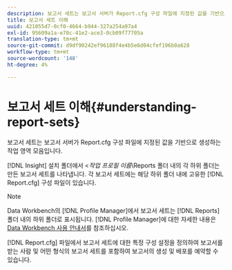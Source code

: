 ```yaml
---
description: 보고서 세트는 보고서 서버가 Report.cfg 구성 파일에 지정된 값을 기반으로 생성하는 작업 영역 모음입니다.
title: 보고서 세트 이해
uuid: 421055d7-0cf0-4664-b944-327a254a97a4
exl-id: 95609a1a-e70c-41e2-ace3-0cb09f77705a
translation-type: tm+mt
source-git-commit: d9df90242ef96188f4e4b5e6d04cfef196b0a628
workflow-type: tm+mt
source-wordcount: '148'
ht-degree: 4%

---
```


# 보고서 세트 이해{#understanding-report-sets}

보고서 세트는 보고서 서버가 Report.cfg 구성 파일에 지정된 값을 기반으로 생성하는 작업 영역 모음입니다.

[!DNL Insight] 설치 폴더에서 &lt;*작업 프로필 이름*\Reports 폴더 내의 각 하위 폴더는 만든 보고서 세트를 나타냅니다. 각 보고서 세트에는 해당 하위 폴더 내에 고유한 [!DNL Report.cfg] 구성 파일이 있습니다.

>[!NOTE]
>
>Data Workbench의 [!DNL Profile Manager]에서 보고서 세트는 [!DNL Reports] 폴더 내의 하위 폴더로 표시됩니다. [!DNL Profile Manager]에 대한 자세한 내용은 [Data Workbench 사용 안내서](https://docs.adobe.com/content/help/en/data-workbench/using/home.html#Data_Workbench_Help)를 참조하십시오.

[!DNL Report.cfg] 파일에서 보고서 세트에 대한 특정 구성 설정을 정의하여 보고서를 받는 사람 및 어떤 형식의 보고서 세트를 포함하여 보고서의 생성 및 배포를 예약할 수 있습니다.
